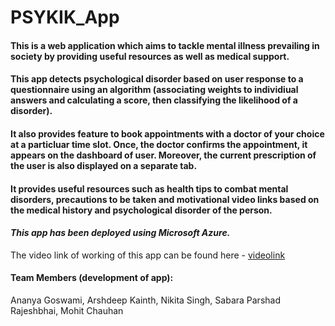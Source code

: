 # PSYKIK_App 

#### This is a web application which aims to tackle mental illness prevailing in society by providing useful resources as well as medical support. 
#### This app detects psychological disorder based on user response to a questionnaire using an algorithm (associating weights to individiual answers and calculating a score, then classifying the likelihood of a disorder). 
#### It also provides feature to book appointments with a doctor of your choice at a particluar time slot. Once, the doctor confirms the appointment, it appears on the dashboard of user. Moreover, the current prescription of the user is also displayed on a separate tab.
#### It provides useful resources such as health tips to combat mental disorders, precautions to be taken and motivational video links based on the medical history and psychological disorder of the person.





#### *This app has been deployed using Microsoft Azure.*

The video link of working of this app can be found here - [videolink](https://www.youtube.com/watch?v=agLYSMw_VCI&feature=youtu.be)

#### Team Members (development of app):
Ananya Goswami, Arshdeep Kainth, Nikita Singh, Sabara Parshad Rajeshbhai, Mohit Chauhan
